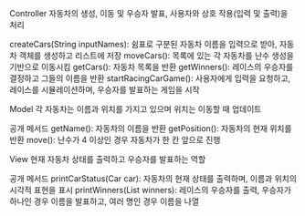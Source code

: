 Controller
자동차의 생성, 이동 및 우승자 발표, 사용자와 상호 작용(입력 및 출력)을 처리

createCars(String inputNames): 쉼표로 구분된 자동차 이름을 입력으로 받아, 자동차 객체를 생성하고 리스트에 저장
moveCars(): 목록에 있는 각 자동차를 난수 생성을 기반으로 이동시킴
getCars(): 자동차 목록을 반환
getWinners(): 레이스의 우승자를 결정하고 그들의 이름을 반환
startRacingCarGame(): 사용자에게 입력을 요청하고, 레이스를 시뮬레이션하며, 우승자를 발표하는 게임을 시작

Model
각 자동차는 이름과 위치를 가지고 있으며 위치는 이동할 때 업데이트

공개 메서드
getName(): 자동차의 이름을 반환
getPosition(): 자동차의 현재 위치를 반환
move(): 난수가 4 이상인 경우 자동차가 한 칸 앞으로 진행

View
현재 자동차 상태를 출력하고 우승자를 발표하는 역할

공개 메서드
printCarStatus(Car car): 자동차의 현재 상태를 출력하며, 이름과 위치의 시각적 표현을 표시
printWinners(List<String> winners): 레이스의 우승자를 출력, 우승자가 하나인 경우 이름을 발표하고, 여러 명인 경우 이름을 나열